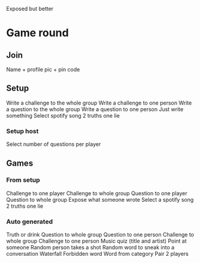 Exposed but better

# Game round

## Join

Name + profile pic + pin code

## Setup

Write a challenge to the whole group
Write a challenge to one person
Write a question to the whole group
Write a question to one person
Just write something
Select spotify song
2 truths one lie

### Setup host

Select number of questions per player

## Games

### From setup

Challenge to one player
Challenge to whole group
Question to one player
Question to whole group
Expose what someone wrote
Select a spotify song
2 truths one lie

### Auto generated

Truth or drink
Question to whole group
Question to one person
Challenge to whole group
Challenge to one person
Music quiz (title and artist)
Point at someone
Random person takes a shot
Random word to sneak into a conversation
Waterfall
Forbidden word
Word from category
Pair 2 players
